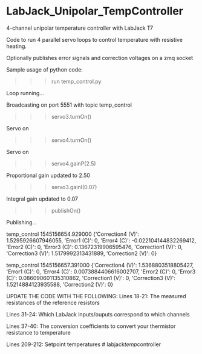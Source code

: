 # LabJack_Unipolar_TempController
4-channel unipolar temperature controller with LabJack T7



Code to run 4 parallel servo loops to control temperature with resistive heating. 

Optionally publishes error signals and correction voltages on a zmq socket



Sample usage of python code:



>>> run temp_control.py

Loop running...

Broadcasting on port 5551 with topic temp_control

>>> servo3.turnOn()

Servo on

>>> servo4.turnOn()

Servo on

>>> servo4.gainP(2.5)

Proportional gain updated to 2.50

>>> servo3.gainI(0.07)

Integral gain updated to 0.07

>>> publishOn()

Publishing...

temp_control 1545156654.929000 {'Correction4 (V)': 1.5295926607946055, 'Error1 (C)': 0, 'Error4 (C)': -0.022104144832269412, 'Error2 (C)': 0, 'Error3 (C)': 0.13672319906595476, 'Correction1 (V)': 0, 'Correction3 (V)': 1.5179992313431889, 'Correction2 (V)': 0}

temp_control 1545156657.391000 {'Correction4 (V)': 1.5368803518805427, 'Error1 (C)': 0, 'Error4 (C)': 0.0073884406616002707, 'Error2 (C)': 0, 'Error3 (C)': 0.086090601135310862, 'Correction1 (V)': 0, 'Correction3 (V)': 1.5214884123935588, 'Correction2 (V)': 0}





UPDATE THE CODE WITH THE FOLLOWING:
Lines 18-21: 
The measured resistances of the reference resistors

Lines 31-24: Which LabJack inputs/ouputs correspond to which channels

Lines 37-40: The conversion coefficients to convert your thermistor resistance to temperature

Lines 209-212: Setpoint temperatures
#   l a b j a c k _ t e m p _ c o n t r o l l e r  
 